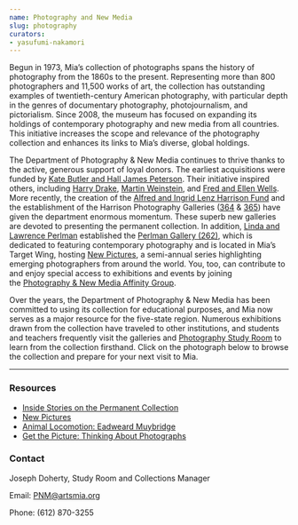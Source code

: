 ```yaml
---
name: Photography and New Media
slug: photography
curators:
- yasufumi-nakamori
---
```


Begun in 1973, Mia’s collection of photographs spans the history of photography from the 1860s to the present. Representing more than 800 photographers and 11,500 works of art, the collection has outstanding examples of twentieth-century American photography, with particular depth in the genres of documentary photography, photojournalism, and pictorialism. Since 2008, the museum has focused on expanding its holdings of contemporary photography and new media from all countries. This initiative increases the scope and relevance of the photography collection and enhances its links to Mia’s diverse, global holdings.

The Department of Photography &amp; New Media continues to thrive thanks to the active, generous support of loyal donors. The earliest acquisitions were funded by [Kate Butler and Hall James Peterson](http://collections.artsmia.org/search/creditline:%22The%20Kate%20and%20Hall%20J.%20Peterson%20Fund%22). Their initiative inspired others, including [Harry Drake](http://collections.artsmia.org/search/creditline:%22Harry%20Drake%22/filters/department:%22Photography%20&%20New%20Media%22), [Martin Weinstein](http://collections.artsmia.org/search/creditline:%22Martin%20Weinstein%22/filters/department:%22Photography%20&%20New%20Media%22), and [Fred and Ellen Wells](http://collections.artsmia.org/search/creditline:%22Ellen%20And%20Fred%20Wells%22/filters/department:%22Photography%20&%20New%20Media%22). More recently, the creation of the [Alfred and Ingrid Lenz Harrison Fund](http://collections.artsmia.org/search/creditline:%22Alfred%20and%20Ingrid%20Lenz%20Harrison%22) and the establishment of the Harrison Photography Galleries ([364](http://collections.artsmia.org/search/G364) &amp; [365](http://collections.artsmia.org/search/G365)) have given the department enormous momentum. These superb new galleries are devoted to presenting the permanent collection. In addition, [Linda and Lawrence Perlman](http://collections.artsmia.org/search/creditline:%22Linda%20and%20Lawrence%20Perlman%22/filters/department:%22Photography%20&%20New%20Media%22) established the [Perlman Gallery (262)](http://collections.artsmia.org/search/G262), which is dedicated to featuring contemporary photography and is located in Mia’s Target Wing, hosting <a href="http://www2.artsmia.org/blogs/new-pictures">New Pictures</a>, a semi-annual series highlighting emerging photographers from around the world. You, too, can contribute to and enjoy special access to exhibitions and events by joining the <a href="http://new.artsmia.org/join-and-invest/affinity-groups/">Photography &amp; New Media Affinity Group</a>.

Over the years, the Department of Photography &amp; New Media has been committed to using its collection for educational purposes, and Mia now serves as a major resource for the five-state region. Numerous exhibitions drawn from the collection have traveled to other institutions, and students and teachers frequently visit the galleries and <a href="http://new.artsmia.org/visit/museum-facilities/study-rooms/">Photography Study Room</a> to learn from the collection firsthand. Click on the photograph below to browse the collection and prepare for your next visit to Mia.

---

### Resources

* [Inside Stories on the Permanent Collection](http://www2.artsmia.org/blogs/new-pictures/category/inside-stories-of-the-collection/)
* [New Pictures](http://www.artsmia.org/new-pictures)
* [Animal Locomotion: Eadweard Muybridge](http://www.artsmia.org/animal-locomotion)
* [Get the Picture: Thinking About Photographs](http://www.artsmia.org/get-the-picture)

### Contact

Joseph Doherty, Study Room and Collections Manager

Email: [PNM@artsmia.org](mailto:PNM@artsmia.org)

Phone: (612) 870-3255
